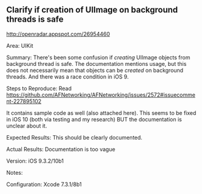 ## Clarify if creation of UIImage on background threads is safe

http://openradar.appspot.com/26954460

Area:
UIKit

Summary:
There's been some confusion if *creating* UIImage objects from background thread is safe. The documentation mentions usage, but this does not necessarily mean that objects can be *created* on background threads. And there was a race condition in iOS 9.

Steps to Reproduce:
Read https://github.com/AFNetworking/AFNetworking/issues/2572#issuecomment-227895102

It contains sample code as well (also attached here). This seems to be fixed in iOS 10 (both via testing and my research) BUT the documentation is unclear about it.

Expected Results:
This should be clearly documented.

Actual Results:
Documentation is too vague

Version:
iOS 9.3.2/10b1

Notes:


Configuration:
Xcode 7.3.1/8b1
